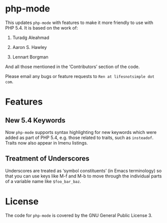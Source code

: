 # php-mode

This updates `php-mode` with features to make it more friendly to use with PHP 5.4.  It is based on the work of:

1. Turadg Aleahmad

2. Aaron S. Hawley

3. Lennart Borgman

And all those mentioned in the ‘Contributors’ section of the code.

Please email any bugs or feature requests to `Ren at lifesnotsimple dot com`.

# Features

## New 5.4 Keywords

Now `php-mode` supports syntax highlighting for new keywords which were added as part of PHP 5.4, e.g. those related to traits, such as `insteadof`.  Traits now also appear in Imenu listings.

## Treatment of Underscores

Underscores are treated as ‘symbol constituents’ (in Emacs terminology) so that you can use keys like M-f and M-b to move through the individual parts of a variable name like `$foo_bar_baz`.

# License

The code for `php-mode` is covered by the GNU General Public License 3.
